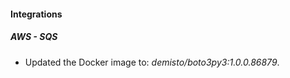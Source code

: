 
#### Integrations

##### AWS - SQS

- Updated the Docker image to: *demisto/boto3py3:1.0.0.86879*.
